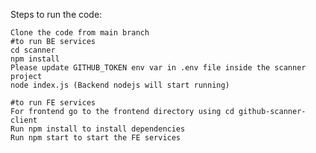 Steps to run the code:

    Clone the code from main branch
    #to run BE services
    cd scanner
    npm install
    Please update GITHUB_TOKEN env var in .env file inside the scanner project
    node index.js (Backend nodejs will start running)

    #to run FE services
    For frontend go to the frontend directory using cd github-scanner-client
    Run npm install to install dependencies
    Run npm start to start the FE services
